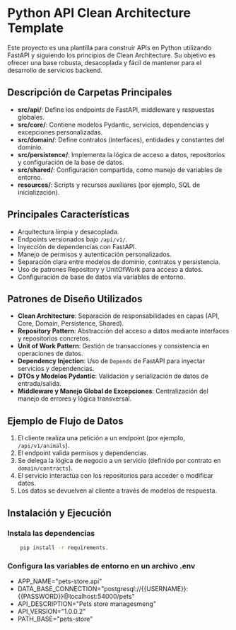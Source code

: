 # Python API Clean Architecture Template

Este proyecto es una plantilla para construir APIs en Python utilizando FastAPI y siguiendo los principios de Clean Architecture. Su objetivo es ofrecer una base robusta, desacoplada y fácil de mantener para el desarrollo de servicios backend.

## Descripción de Carpetas Principales

- **src/api/**: Define los endpoints de FastAPI, middleware y respuestas globales.
- **src/core/**: Contiene modelos Pydantic, servicios, dependencias y excepciones personalizadas.
- **src/domain/**: Define contratos (interfaces), entidades y constantes del dominio.
- **src/persistence/**: Implementa la lógica de acceso a datos, repositorios y configuración de la base de datos.
- **src/shared/**: Configuración compartida, como manejo de variables de entorno.
- **resources/**: Scripts y recursos auxiliares (por ejemplo, SQL de inicialización).

## Principales Características

- Arquitectura limpia y desacoplada.
- Endpoints versionados bajo `/api/v1/`.
- Inyección de dependencias con FastAPI.
- Manejo de permisos y autenticación personalizados.
- Separación clara entre modelos de dominio, contratos y persistencia.
- Uso de patrones Repository y UnitOfWork para acceso a datos.
- Configuración de base de datos vía variables de entorno.

## Patrones de Diseño Utilizados

- **Clean Architecture**: Separación de responsabilidades en capas (API, Core, Domain, Persistence, Shared).
- **Repository Pattern**: Abstracción del acceso a datos mediante interfaces y repositorios concretos.
- **Unit of Work Pattern**: Gestión de transacciones y consistencia en operaciones de datos.
- **Dependency Injection**: Uso de `Depends` de FastAPI para inyectar servicios y dependencias.
- **DTOs y Modelos Pydantic**: Validación y serialización de datos de entrada/salida.
- **Middleware y Manejo Global de Excepciones**: Centralización del manejo de errores y lógica transversal.

## Ejemplo de Flujo de Datos

1. El cliente realiza una petición a un endpoint (por ejemplo, `/api/v1/animals`).
2. El endpoint valida permisos y dependencias.
3. Se delega la lógica de negocio a un servicio (definido por contrato en `domain/contracts`).
4. El servicio interactúa con los repositorios para acceder o modificar datos.
5. Los datos se devuelven al cliente a través de modelos de respuesta.

## Instalación y Ejecución

### Instala las dependencias

```bash
    pip install -r requirements. 
```

### Configura las variables de entorno en un archivo .env

- APP_NAME="pets-store.api"
- DATA_BASE_CONNECTION="postgresql://{{USERNAME}}:{{PASSWORD}}@localhost:54000/pets"
- API_DESCRIPTION="Pets store managesmeng"
- API_VERSION="1.0.0.2"
- PATH_BASE="pets-store"